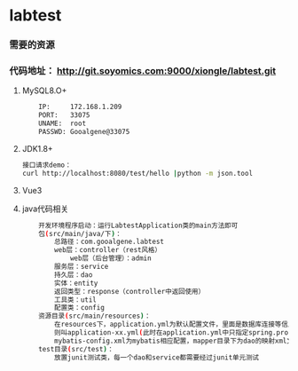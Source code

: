 # labtest
### 需要的资源
### 代码地址： http://git.soyomics.com:9000/xiongle/labtest.git
1. MySQL8.O+
   ```bash
       IP:     172.168.1.209 
       PORT:   33075
       UNAME:  root
       PASSWD: Gooalgene@33075
    ```
2. JDK1.8+
   ```bash
   接口请求demo：
   curl http://localhost:8080/test/hello |python -m json.tool
   ```
3. Vue3

4. java代码相关
    ```bash
        开发环境程序启动：运行LabtestApplication类的main方法即可
        包(src/main/java/下)：
            总路径：com.gooalgene.labtest
            web层：controller（rest风格）
                web层（后台管理）：admin
            服务层：service
            持久层：dao
            实体：entity
            返回类型：response（controller中返回使用）
            工具类：util
            配置类：config
        资源目录(src/main/resources)：
            在resources下，application.yml为默认配置文件，里面是数据库连接等信息，若要区分环境，
            则叫application-xx.yml(此时在application.yml中只指定spring.profiles.active:xx);
            mybatis-config.xml为mybatis相应配置，mapper目录下为dao的映射xml文件
        test目录(src/test)：
            放置junit测试类，每一个dao和service都需要经过junit单元测试
        
        
    ```
